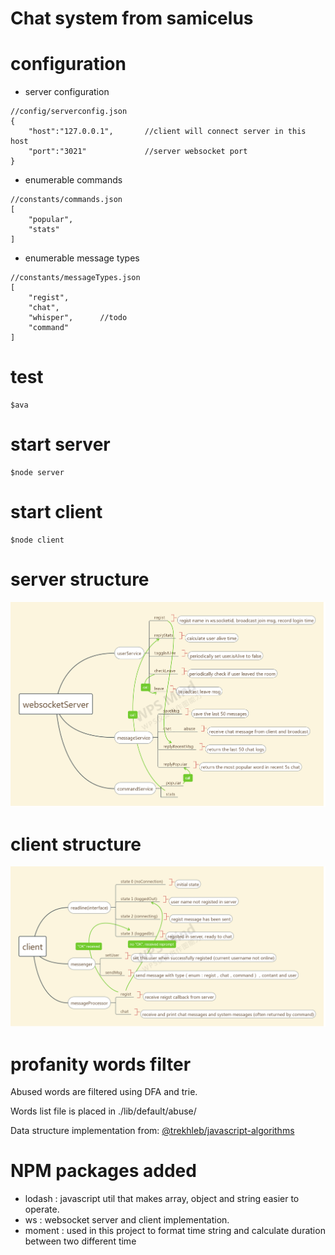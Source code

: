 # Chat system from samicelus


# configuration

- server configuration

```
//config/serverconfig.json
{
    "host":"127.0.0.1",       //client will connect server in this host 
    "port":"3021"             //server websocket port
}
```

- enumerable commands

```
//constants/commands.json
[
    "popular",
    "stats"
]
```

- enumerable message types

```
//constants/messageTypes.json
[
    "regist",
    "chat",
    "whisper",      //todo
    "command"
]
```

# test

```
$ava
```

# start server

```
$node server
```

# start client

```
$node client
```

# server structure

[![](https://github.com/Samicelus/cc-be-chat-test/blob/master/src/websocketServer.png)](https://github.com/Samicelus/cc-be-chat-test/blob/master/src/websocketServer.png "websocketServer")


# client structure

[![](https://github.com/Samicelus/cc-be-chat-test/blob/master/src/client.png)](https://github.com/Samicelus/cc-be-chat-test/blob/master/src/client.png "websocketServer")


# profanity words filter

Abused words are filtered using DFA and trie.

Words list file is placed in ./lib/default/abuse/

Data structure implementation from:
[@trekhleb/javascript-algorithms](https://github.com/trekhleb/javascript-algorithms)

# NPM packages added

- lodash :  javascript util that makes array, object and string easier to operate.
- ws     :  websocket server and client implementation. 
- moment :  used in this project to format time string and calculate duration between two different time



